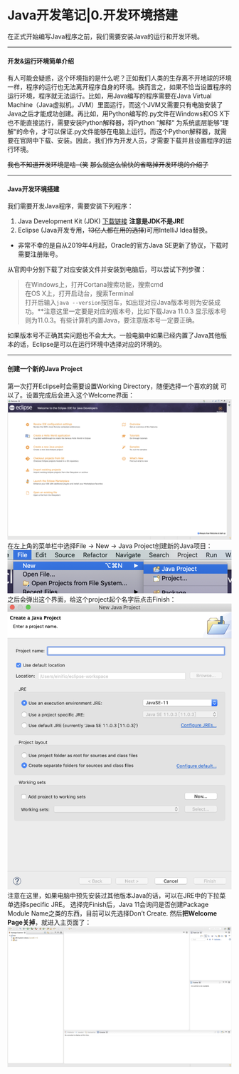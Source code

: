 # Java开发笔记|0.开发环境搭建

在正式开始编写Java程序之前，我们需要安装Java的运行和开发环境。
- - - -
#### 开发&运行环境简单介绍
有人可能会疑惑，这个环境指的是什么呢？正如我们人类的生存离不开地球的环境一样，程序的运行也无法离开程序自身的环境。换而言之，如果不恰当设置程序的运行环境，程序就无法运行。比如，用Java编写的程序需要在Java Virtual Machine（Java虚拟机，JVM）里面运行，而这个JVM又需要只有电脑安装了Java之后才能成功创建。再比如，用Python编写的.py文件在Windows和OS X下也不能直接运行，需要安装Python解释器，将Python “解释“ 为系统底层能够”理解“的命令，才可以保证.py文件能够在电脑上运行。而这个Python解释器，就需要在官网中下载、安装。因此，我们作为开发人员，才需要下载并且设置程序的运行环境。

~~我也不知道开发环境是啥（笑~~
~~那么就这么愉快的省略掉开发环境的介绍了~~
- - - -
#### Java开发环境搭建
我们需要开发Java程序，需要安装下列程序：
1. Java Development Kit (JDK) [下载链接](https://www.oracle.com/technetwork/java/javase/overview/index.html) **注意是JDK不是JRE**
2. Eclipse (Java开发专用，~~13亿人都在用的选择~~)可用IntelliJ Idea替换。

* 非常不幸的是自从2019年4月起，Oracle的官方Java SE更新了协议，下载时需要注册账号。

从官网中分别下载了对应安装文件并安装到电脑后，可以尝试下列步骤：
> 在Windows上，打开Cortana搜索功能，搜索cmd  
> 在OS X上，打开启动台，搜索Terminal  
打开后输入`java --version`按回车，如出现对应Java版本号则为安装成功。**注意这里一定要是对应的版本号，比如下载Java 11.0.3 显示版本号则为11.0.3。有些计算机内置Java，要注意版本号一定要正确。

如果版本号不正确其实问题也不会太大。一般电脑中如果已经内置了Java其他版本的话，Eclipse是可以在运行环境中选择对应的环境的。
- - - -
#### 创建一个新的Java Project
第一次打开Eclipse时会需要设置Working Directory，随便选择一个喜欢的就
可以了。设置完成后会进入这个Welcome界面：
![](Java%E5%BC%80%E5%8F%91%E7%AC%94%E8%AE%B0%7C0.%E5%BC%80%E5%8F%91%E7%8E%AF%E5%A2%83%E6%90%AD%E5%BB%BA/%E5%B1%8F%E5%B9%95%E5%BF%AB%E7%85%A7%202019-06-29%20%E4%B8%8B%E5%8D%8810.13.08.png)
在左上角的菜单栏中选择File -> New -> Java Project创建新的Java项目：
![](Java%E5%BC%80%E5%8F%91%E7%AC%94%E8%AE%B0%7C0.%E5%BC%80%E5%8F%91%E7%8E%AF%E5%A2%83%E6%90%AD%E5%BB%BA/%E5%B1%8F%E5%B9%95%E5%BF%AB%E7%85%A7%202019-06-29%20%E4%B8%8B%E5%8D%8810.27.28.png)
之后会弹出这个界面，给这个project起个名字后点击Finish：
![](Java%E5%BC%80%E5%8F%91%E7%AC%94%E8%AE%B0%7C0.%E5%BC%80%E5%8F%91%E7%8E%AF%E5%A2%83%E6%90%AD%E5%BB%BA/%E5%B1%8F%E5%B9%95%E5%BF%AB%E7%85%A7%202019-06-29%20%E4%B8%8B%E5%8D%8810.15.17.png)
注意在这里，如果电脑中预先安装过其他版本Java的话，可以在JRE中的下拉菜单选择specific JRE。
选择完Finish后，Java 11会询问是否创建Package Module Name之类的东西，目前可以先选择Don’t Create.
然后**把Welcome Page关掉**，就进入主页面了：
![](Java%E5%BC%80%E5%8F%91%E7%AC%94%E8%AE%B0%7C0.%E5%BC%80%E5%8F%91%E7%8E%AF%E5%A2%83%E6%90%AD%E5%BB%BA/%E5%B1%8F%E5%B9%95%E5%BF%AB%E7%85%A7%202019-06-29%20%E4%B8%8B%E5%8D%8810.32.46.png)

